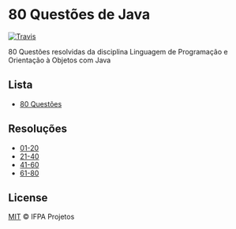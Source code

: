 # 80 Questões de Java

[![Travis](https://img.shields.io/travis/IFPABelem/80QuestoesJava.svg?branch=master&style=flat-square)](https://travis-ci.org/IFPABelem/80QuestoesJava)

80 Questões resolvidas da disciplina Linguagem de Programação e Orientação à Objetos com Java

## Lista

- [80 Questões](Lista.80.Exercicios.pdf)


## Resoluções

- [01-20](01-20/)
- [21-40](21-40/)
- [41-60](41-60/)
- [61-80](61-80/)

## License
[MIT](LICENSE) © IFPA Projetos
